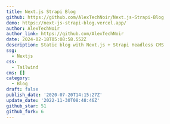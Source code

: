 ```yaml
---
title: Next.js Strapi Blog
github: https://github.com/AlexTechNoir/Next.js-Strapi-Blog
demo: https://next-js-strapi-blog.vercel.app/
author: AlexTechNoir
author_link: https://github.com/AlexTechNoir
date: 2024-02-18T05:08:58.552Z
description: Static blog with Next.js + Strapi Headless CMS
ssg:
  - Nextjs
css:
  - Tailwind
cms: []
category:
  - Blog
draft: false
publish_date: '2020-07-20T14:15:27Z'
update_date: '2022-11-30T08:48:46Z'
github_star: 51
github_fork: 6
---
```

